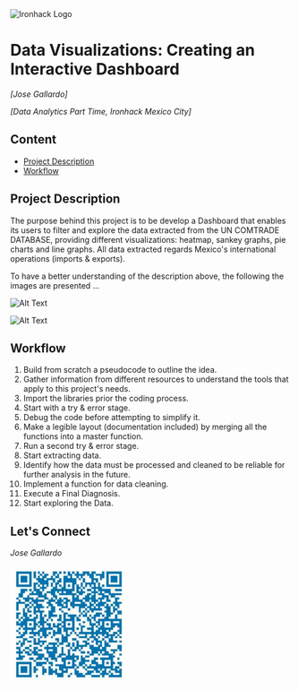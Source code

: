 <img src="https://bit.ly/2VnXWr2" alt="Ironhack Logo" width="100"/>

# Data Visualizations: Creating an Interactive Dashboard
*[Jose Gallardo]*

*[Data Analytics Part Time, Ironhack Mexico City]*

## Content
- [Project Description](#project-description)
- [Workflow](#workflow)

<a name="project-description"></a>

## Project Description
The purpose behind this project is to be develop a Dashboard that enables its users to filter and explore the data extracted
from the UN COMTRADE DATABASE, providing different visualizations: heatmap, sankey graphs, pie charts and line graphs.
All data extracted regards Mexico's international operations (imports & exports).

To have a better understanding of the description above, the following the images are presented ... 

![Alt Text](https://github.com/josegallardo-da/project-dataviz/blob/master/img/Dash.gif)

![Alt Text](https://github.com/josegallardo-da/project-dataviz/blob/master/img/Map.gif)

<a name="workflow"></a>

## Workflow
1. Build from scratch a pseudocode to outline the idea.
2. Gather information from different resources to understand the tools that apply to this project's needs.
3. Import the libraries prior the coding process. 
4. Start with a try & error stage. 
5. Debug the code before attempting to simplify it.
6. Make a legible layout (documentation included) by merging all the functions into a master function. 
7. Run a second try & error stage.
8. Start extracting data.
9. Identify how the data must be processed and cleaned to be reliable for further analysis in the future.
10. Implement a function for data cleaning.
11. Execute a Final Diagnosis. 
10. Start exploring the Data.

## Let's Connect

_Jose Gallardo_

<img src="https://github.com/josegallardo-da/project-build-your-own-game/blob/master/img/jg.jpg" alt="LinkedIn" width="210"/>